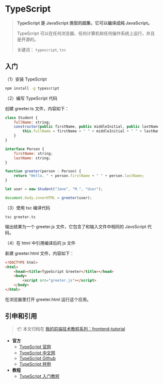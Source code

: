 # TypeScript

> **TypeScript 是 JavaScript 类型的超集，它可以编译成纯 JavaScript。**
>
> TypeScript 可以在任何浏览器、任何计算机和任何操作系统上运行，并且是开源的。
>
> 关键词： `typescript`, `tsc`

## 入门

（1）安装 TypeScript

```sh
npm install -g typescript
```

（2）编写 TypeScript 代码

创建 greeter.ts 文件，内容如下：

```js
class Student {
    fullName: string;
    constructor(public firstName, public middleInitial, public lastName) {
        this.fullName = firstName + " " + middleInitial + " " + lastName;
    }
}

interface Person {
    firstName: string;
    lastName: string;
}

function greeter(person : Person) {
    return "Hello, " + person.firstName + " " + person.lastName;
}

let user = new Student("Jane", "M.", "User");

document.body.innerHTML = greeter(user);
```

（3）使用 tsc 编译代码

```
tsc greeter.ts
```

输出结果为一个 greeter.js 文件，它包含了和输入文件中相同的 JavsScript 代码。

（4）在 html 中引用编译后的 js 文件

新建 greeter.html 文件，内容如下：

```html
<!DOCTYPE html>
<html>
    <head><title>TypeScript Greeter</title></head>
    <body>
        <script src="greeter.js"></script>
    </body>
</html>
```

在浏览器里打开 greeter.html 运行这个应用。

## 引申和引用

> :package: 本文归档在 [我的前端技术教程系列：frontend-tutorial](https://github.com/dunwu/frontend-tutorial)

- **官方**
  - [TypeScript 官网](http://www.typescriptlang.org/)
  - [TypeScript 中文网](https://www.tslang.cn/index.html)
  - [TypeScript Github](https://github.com/Microsoft/TypeScript/)
  - [TypeScript 样例](https://github.com/Microsoft/TypeScriptSamples/)
- **教程**
  - [TypeScript 入门教程](https://github.com/xcatliu/typescript-tutorial)
